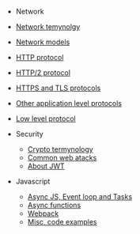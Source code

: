 - Network

- [Network temynolgy](/network/temynology.md)
- [Network models](/network/network-model.md)
- [HTTP protocol](/network/application-protocols-http.md)
- [HTTP/2 protocol](/network/application-protocols-http2.md)
- [HTTPS and TLS protocols](/network/application-protocols-https-tls.md)
- [Other application level protocols](/network/application-protocols-other.md)
- [Low level protocol](/network/low-level-protocols.md)

- Security
  - [Crypto termynology](/security/crypto_termynology.md)
  - [Common web atacks](/security/web-attacks.md)
  - [About JWT](/security/jwt.md)

- Javascript
  - [Async JS, Event loop and Tasks](/javascript/event-loop.md)
  - [Async functions](/javascript/async.md)
  - [Webpack](/javascript/webpack.md)
  - [Misc, code examples](/javascript/misc.md)